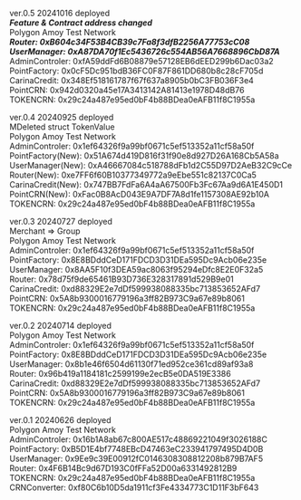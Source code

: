 ver.0.5 20241016 deployed  
*****Feature & Contract address changed*****  
Polygon Amoy Test Network  
***Router: 0xB604c34F53B4CB39c7Fa8f3dfB2256A77753cC08***  
***UserManager: 0xA87DA70f1Ec5436726c554AB56A7668896CbD87A***  
AdminControler: 0xfA59ddFd6B08879e57128EB6dEED299b6Dac03a2  
PointFactory: 0x0cF5Dc951bdB36FC0F87F861DD680b8c28cF705d  
CarinaCredit: 0x348Ef518161787f67f637a8905b0bC3FB036F3e4  
PointCRN: 0x942d0320a45e17A3413142A81413e1978D48dB76   
TOKENCRN: 0x29c24a487e95ed0bF4b88BDea0eAFB11f8C1955a  
  
  
  


ver.0.4 20240925 deployed   
MDeleted struct TokenValue  
Polygon Amoy Test Network  
AdminControler: 0x1ef64326f9a99bf0671c5ef513352a11cf58a50f  
PointFactory(New): 0x51A674d419D816f31f90e8d927D26A168Cb5A58a  
UserManager(New): 0xA46667084c518788dFb1d2C55D97D2AeB32C9cCe  
Router(New): 0xe7FF6f60B10377349772a9eEbe551c82137C0Ca5  
CarinaCredit(New): 0x747BB7FdFa6A4aA67500Fb3Fc67Aa9d6A1E450D1  
PointCRN(New): 0xFac0B8AcD043E9A7DF7A8d1fe1157308AE92b10A    
TOKENCRN: 0x29c24a487e95ed0bF4b88BDea0eAFB11f8C1955a  




ver.0.3 20240727 deployed  
Merchant => Group  
Polygon Amoy Test Network  
AdminControler: 0x1ef64326f9a99bf0671c5ef513352a11cf58a50f  
PointFactory: 0x8E8BDddCeD171FDCD3D31DEa595Dc9Acb06e235e  
UserManager: 0x8AA5F10f3DEA59ac8063f95294eDfc8E2E0F32a5  
Router: 0x78d75f9de65461B93D736E328317891d529B9e01  
CarinaCredit: 0xd88329E2e7dDf599938088335bc713853652AFd7  
PointCRN: 0x5A8b9300016779196a3ff82B973C9a67e89b8061    
TOKENCRN: 0x29c24a487e95ed0bF4b88BDea0eAFB11f8C1955a  


  

ver.0.2 20240714 deployed  
Polygon Amoy Test Network  
AdminControler: 0x1ef64326f9a99bf0671c5ef513352a11cf58a50f  
PointFactory: 0x8E8BDddCeD171FDCD3D31DEa595Dc9Acb06e235e  
UserManager: 0x8b1e46f6504d61130f71ed952ce361cd89af93a8  
Router: 0x96b419a1184181c2599199e2ecB5e0DA519E3386  
CarinaCredit: 0xd88329E2e7dDf599938088335bc713853652AFd7  
PointCRN: 0x5A8b9300016779196a3ff82B973C9a67e89b8061    
TOKENCRN: 0x29c24a487e95ed0bF4b88BDea0eAFB11f8C1955a  


  
  
  
ver.0.1 20240626 deployed  
Polygon Amoy Test Network  
AdminControler: 0x16b1A8ab67c800AE517c48869221049f3026188C  
PointFactory: 0xB5D1E4bf7748EBcD47463eC233941797495D4D0B  
UserManager: 0x9Ee9c39E00912fC0146308308812208b879B7AF5  
Router: 0x4F6B14Bc9d67D193C0fFFa52D00a6331492812B9  
TOKENCRN: 0x29c24a487e95ed0bF4b88BDea0eAFB11f8C1955a  
CRNConverter: 0xf80C6b10D5da1911cf3Fe4334773C1D11F3bF643
